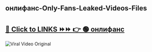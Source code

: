 
 ## онлифанс-Only-Fans-Leaked-Videos-Files

# <h2><a href="https://mediaupload.pro?онлифанс">🔗 Click to LINKS ⏩⏩ 👉 🟢 онлифанс </a></h2>

<a href="https://mediaupload.pro?онлифанс" rel="nofollow" data-target="animated-image.originalLink"><img src="https://i.ibb.co.com/xMMVF88/686577567.gif" alt="Viral Video Original" style="max-width: 100%; display: inline-block;" data-target="animated-image.originalImage"></a>